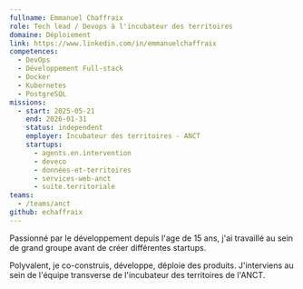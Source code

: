 ```yaml
---
fullname: Emmanuel Chaffraix
role: Tech lead / Devops à l'incubateur des territoires
domaine: Déploiement
link: https://www.linkedin.com/in/emmanuelchaffraix
competences:
  - DevOps
  - Développement Full-stack
  - Docker
  - Kubernetes
  - PostgreSQL
missions:
  - start: 2025-05-21
    end: 2026-01-31
    status: independent
    employer: Incubateur des territoires - ANCT
    startups:
      - agents.en.intervention
      - deveco
      - données-et-territoires
      - services-web-anct
      - suite.territoriale
teams:
  - /teams/anct
github: echaffraix
---
```

Passionné par le développement depuis l'age de 15 ans, j'ai travaillé au sein de grand groupe avant de créer différentes startups.

Polyvalent, je co-construis, développe, déploie des produits. J'interviens au sein de l'équipe transverse de l'incubateur des territoires de l'ANCT.